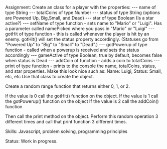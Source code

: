 Assignment: Create an class for a player with the properties:
--- name of type String
--- totalCoins of type Number
--- status of type String (options are Powered Up, Big,Small, and Dead)
--- star of type Boolean (Is a star active?)
--- setName of type function - sets name to "Mario" or "Luigi". Has a parameter called namePicked where you pass in "Mario" or "Luigi"
--- gotHit of type function - this is called whenever the player is hit by an enemy. gotHit() will set the status property accordingly. (Statuses go from "Powered Up" to "Big" to "Small" to "Dead".)
--- gotPowerup of type function - called when a powerup is received and sets the status accordingly
--- gameActive of type Boolean, true by default, becomes false when status is Dead
--- addCoin of function - adds a coin to totalCoins
--- print of type function - prints to the console the name, totalCoins, status, and star properties. Make  this look nice such as:
Name: Luigi,
Status: Small, etc, etc
Use that class to create the object.

Create a random range function that returns either 0, 1, or 2.

If the value is 0 call the gotHit() function on the object. 
If the value is 1 call the gotPowerup() function on the object 
If the value is 2 call the addCoin() function

Then call the print method on the object.
Perform this random operation 3 different times and call that print function 3 different times.

Skills: Javascript, problem solving, programming principles

Status: Work in progress.